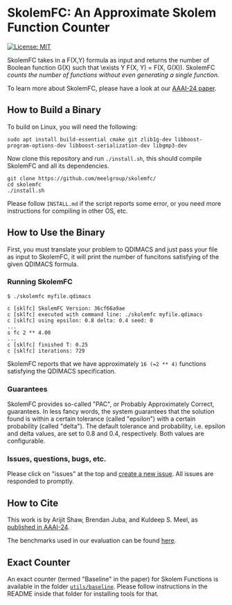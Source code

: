 # SkolemFC: An Approximate Skolem Function Counter

[![License: MIT](https://img.shields.io/badge/License-MIT-yellow.svg)](https://opensource.org/licenses/MIT)
<!-- ![build](https://github.com/meelgroup/SkolemFC/workflows/build/badge.svg)
[![Docker Hub](https://img.shields.io/badge/docker-latest-blue.svg)](https://hub.docker.com/r/msoos/SkolemFC/) -->

SkolemFC takes in a F(X,Y) formula as input and returns the number of Boolean function G(X) such that \exists Y F(X, Y) = F(X, G(X)). SkolemFC *counts the number of functions without even generating a single function.*

To learn more about SkolemFC, please have a look at our [AAAI-24 paper](https://arijitsh.github.io/papers/AAAI24-SJM-SkolemFC.pdf).


## How to Build a Binary
To build on Linux, you will need the following:
```
sudo apt install build-essential cmake git zlib1g-dev libboost-program-options-dev libboost-serialization-dev libgmp3-dev
```

Now clone this repository and run `./install.sh`, this should compile SkolemFC and all its dependencies.

```
git clone https://github.com/meelgroup/skolemfc/
cd skolemfc
./install.sh
```

Please follow `INSTALL.md` if the script reports some error, or you need more instructions for compiling in other OS, etc.



## How to Use the Binary
First, you must translate your problem to QDIMACS and just pass your file as input to SkolemFC, it will print the number of funcitons satisfying of the given QDIMACS formula.

### Running SkolemFC


```
$ ./skolemfc myfile.qdimacs

c [sklfc] SkolemFC Version: 36cf66a9ae
c [sklfc] executed with command line: ./skolemfc myfile.qdimacs
c [sklfc] using epsilon: 0.8 delta: 0.4 seed: 0
...
s fc 2 ** 4.00
...
c [sklfc] finished T: 0.25
c [sklfc] iterations: 729

```
SkolemFC reports that we have approximately `16 (=2 ** 4)` functions satisfying the QDIMACS specification.

### Guarantees
SkolemFC provides so-called "PAC", or Probably Approximately Correct, guarantees. In less fancy words, the system guarantees that the solution found is within a certain tolerance (called "epsilon") with a certain probability (called "delta"). The default tolerance and probability, i.e. epsilon and delta values, are set to 0.8 and 0.4, respectively. Both values are configurable.


### Issues, questions, bugs, etc.
Please click on "issues" at the top and [create a new issue](https://github.com/meelgroup/skolemfc/issues/new). All issues are responded to promptly.

## How to Cite

This work is by Arijit Shaw, Brendan Juba, and Kuldeep S. Meel, as [published in AAAI-24](https://arxiv.org/abs/2312.12026).

The benchmarks used in our evaluation can be found [here](https://zenodo.org/records/10404174).

## Exact Counter
An exact counter (termed "Baseline" in the paper) for Skolem Functions is available in the folder [`utils/baseline`](https://github.com/meelgroup/skolemfc/tree/main/utils/baseline). Please follow instructions in the README inside that folder for installing tools for that.
<!-- The old version, is available under the branch "paper". Please read the README of the old release to know how to compile the code. Old releases should easily compile. -->